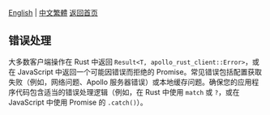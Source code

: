 [English](../en/Error-Handling.md) | [中文繁體](../zh-TW/Error-Handling.md)
[返回首页](Home.md)

## 错误处理

大多数客户端操作在 Rust 中返回 `Result<T, apollo_rust_client::Error>`，或在 JavaScript 中返回一个可能因错误而拒绝的 Promise。常见错误包括配置获取失败（例如，网络问题、Apollo 服务器错误）或本地缓存问题。确保您的应用程序代码包含适当的错误处理逻辑（例如，在 Rust 中使用 `match` 或 `?`，或在 JavaScript 中使用 Promise 的 `.catch()`）。
